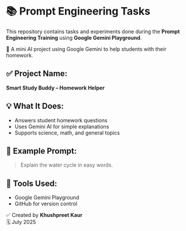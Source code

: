 # 📚 Prompt Engineering Tasks

This repository contains tasks and experiments done during the **Prompt Engineering Training** using **Google Gemini Playground**.

📘 A mini AI project using Google Gemini to help students with their homework.


## ✅ Project Name:
**Smart Study Buddy – Homework Helper**

## 💡 What It Does:
- Answers student homework questions
- Uses Gemini AI for simple explanations
- Supports science, math, and general topics

## 🧪 Example Prompt:
> Explain the water cycle in easy words.

## 🎯 Tools Used:
- Google Gemini Playground
- GitHub for version control

✅ Created by **Khushpreet Kaur**  
🗓️ July 2025

